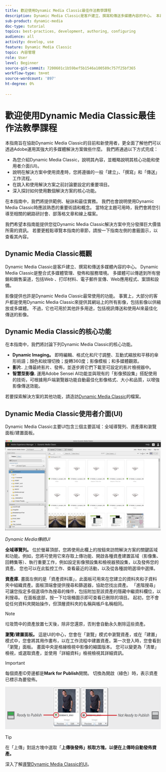 ```yaml
---
title: 歡迎使用Dynamic Media Classic最佳作法教學課程
description: Dynamic Media Classic是客戶建立、撰寫和傳送多媒體內容的中心。 本最佳實務教學課程旨在協助Dynamic Media Classic的目前和新使用者，更全面了解他們可以透過Adobe運用這項功能強大的多媒體解決方案做些什麼。 在本教學課程中，您將了解Dynamic Media Classic是什麼，並簡要了解其核心功能和使用者介面。
sub-product: dynamic-media
doc-type: tutorial
topics: best-practices, development, authoring, configuring
audience: all
activity: develop, use
feature: Dynamic Media Classic
topic: 內容管理
role: User
level: Beginner
source-git-commit: 7200601c1b59bef5b1546a100589c757f25bf365
workflow-type: tm+mt
source-wordcount: '897'
ht-degree: 0%

---
```



# 歡迎使用Dynamic Media Classic最佳作法教學課程

本指南旨在協助Dynamic Media Classic的目前和新使用者，更全面了解他們可以透過Adobe運用其強大的多媒體解決方案做些什麼。 我們將通過以下方式完成：

- 為您介紹Dynamic Media Classic，說明其內容，並概略說明其核心功能和使用者介面(UI)。
- 說明在解決方案中使用資產時，您將遵循的一般「建立」、「撰寫」和「傳送」工作流程。
- 在跳入和使用解決方案之前討論要設定的重要項目。
- 深入探討如何使用數個解決方案的核心功能。

在本指南中，我們將提供範例、秘訣和最佳實務。 我們也會說明使用Dynamic Media Classic時應該熟悉的重要術語和概念。 當特定主題可用時，我們會將您引導至相關的網路研討會、部落格文章和線上檔案。

我們希望本指南能提供您從Dynamic Media Classic解決方案中充分發揮巨大價值所需的資訊。 若要更輕鬆導覽本指南的章節，請按一下指南左側的書籤圖示，以查看其內容。

## Dynamic Media Classic概觀

Dynamic Media Classic是客戶建立、撰寫和傳送多媒體內容的中心。 Dynamic Media Classic是整合式多媒體管理、發佈和服務環境。 多媒體可以傳遞到所有營銷和銷售渠道，包括Web 、打印材料、電子郵件宣傳、Web應用程式、案頭和設備。

影像提供也許是Dynamic Media Classic最常使用的功能。 事實上，大部分的客戶都是使用Dynamic Media Classic來提供其網站上的所有影像，包括影像以供縮放或多媒體。 不過，它也可用於其他許多用途，包括視訊傳送和使用AI來最佳化傳送的影像。

## Dynamic Media Classic的核心功能

在本指南中，我們將討論下列Dynamic Media Classic的核心功能。

- **Dynamic Imaging。** 即時編輯、格式化和尺寸調整、互動式縮放和平移的傘形術語；顏色和紋理切換；旋轉360度；影像模板；和多媒體觀眾。
- **影片.** 上傳最終影片、發佈，並逐步將它們下載至可設定的影片檢視器中。
- **智慧型影像.** 運用Adobe Sensei AI功能並與現有的「影像預設集」搭配使用的技術，可根據用戶端瀏覽器功能自動最佳化影像格式、大小和品質，以增強影像傳送效能。

若要探索解決方案的其他功能，請造訪[Dynamic Media Classic](https://experienceleague.adobe.com/docs/dynamic-media-classic/using/intro/introduction.html)的檔案。

## Dynamic Media Classic使用者介面(UI)

Dynamic Media Classic主要UI包含三個主要區域：全域導覽列、資產庫和瀏覽面板/建置面板。

![影像](assets/overview/overview-dmc-ui-ew.png)

_Dynamic Media傳統UI_

**全域導覽列。** 位於螢幕頂部，您將使用此欄上的按鈕來訪問解決方案的關鍵區域和功能。例如，您將可使用它來存取上傳功能、開啟各種資產建置區域（影像集、回轉集等）、執行重要工作，例如設定影像預設集和檢視器預設集，以及發佈您的資產。 您也可以在此監控工作、查看最近的活動，以及從各種說明選項中選擇。

**資產庫.** 畫面左側的是「資產資料庫」，此面板可用來在您建立的資料夾和子資料夾中組織資產。面板頂端會提供搜尋和篩選器，協助您找出資產。 「進階搜尋」可讓您指定多個選項作為搜尋的條件，包括附加至該資產的隱藏中繼資料欄位，以利搜尋。 在面板底部，按一下垃圾桶圖示即可查看已刪除的項目。 起初，您不會從任何資料夾開始操作，但頂層資料夾的名稱與帳戶名稱相同。

>[!NOTE]
>
>垃圾筒中的資產放置七天後，除非您還原，否則會自動永久刪除這些資產。

**瀏覽/建置面板。** 這是UI的中心，您會在「瀏覽」模式中瀏覽資產，或在「建置」模式中，您會將其用作畫布，以在工作流程中建置資產。第一次登入時，您會看到「瀏覽」面板。 畫面中央是格線檢視中影像的縮圖版本。 您可以變更為「清單」檢視，或選取資產，並使用「詳細資料」檢視檢視其詳細資訊。

>[!IMPORTANT]
>
>每個資產ID旁邊都是&#x200B;**Mark for Publish**&#x200B;開關。 切換為開啟（綠色）時，表示資產已標示為要發佈。

![影像](assets/overview/overview-mark-for-publish.png)

>[!TIP]
>
>在「上傳」對話方塊中選取「**上傳後發佈」核取方塊，以便在上傳時自動發佈資產。**

深入了解[導覽Dynamic Media Classic的UI](https://experienceleague.adobe.com/docs/dynamic-media-classic/using/getting-started/navigation-basics.html)。
